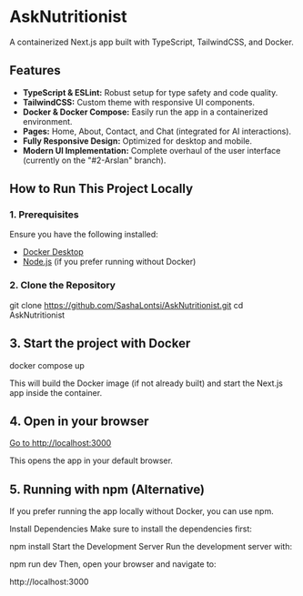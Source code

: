 # AskNutritionist

A containerized Next.js app built with TypeScript, TailwindCSS, and Docker.

## Features

- **TypeScript & ESLint:** Robust setup for type safety and code quality.
- **TailwindCSS:** Custom theme with responsive UI components.
- **Docker & Docker Compose:** Easily run the app in a containerized environment.
- **Pages:** Home, About, Contact, and Chat (integrated for AI interactions).
- **Fully Responsive Design:** Optimized for desktop and mobile.
- **Modern UI Implementation:** Complete overhaul of the user interface (currently on the "#2-Arslan" branch).

## How to Run This Project Locally

### 1. Prerequisites

Ensure you have the following installed:
- [Docker Desktop](https://www.docker.com/products/docker-desktop)
- [Node.js](https://nodejs.org/) (if you prefer running without Docker)

### 2. Clone the Repository 

git clone https://github.com/SashaLontsi/AskNutritionist.git
cd AskNutritionist

## 3. Start the project with Docker
docker compose up

This will build the Docker image (if not already built) and start the Next.js app inside the container.

## 4. Open in your browser

[Go to http://localhost:3000](http://localhost:3000)

This opens the app in your default browser.

## 5. Running with npm (Alternative)
If you prefer running the app locally without Docker, you can use npm.

Install Dependencies
Make sure to install the dependencies first:

npm install
Start the Development Server
Run the development server with:

npm run dev
Then, open your browser and navigate to:

http://localhost:3000

